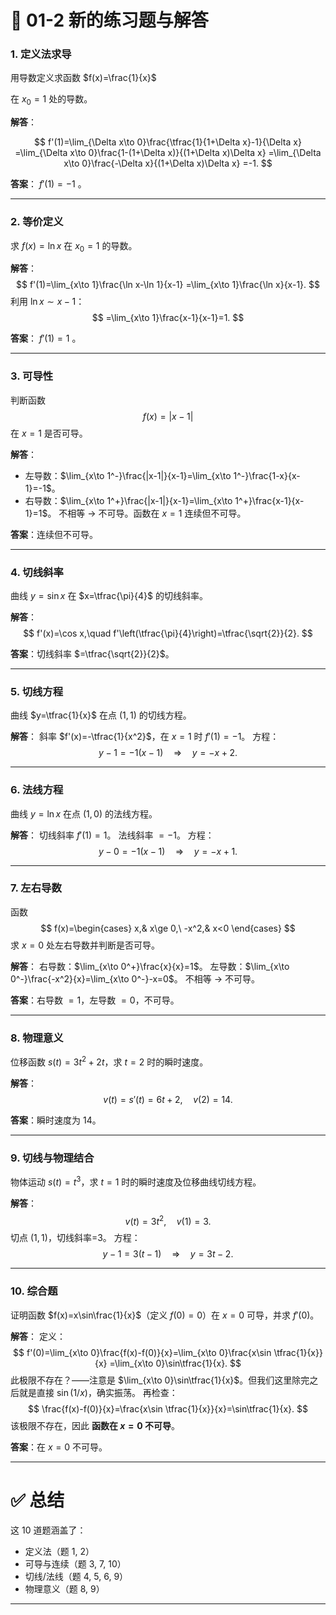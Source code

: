 

# 📘 01-2 新的练习题与解答

### 1. 定义法求导

用导数定义求函数
$f(x)=\frac{1}{x}$

在 $x_0=1$ 处的导数。

**解答**：

$$
f'(1)=\lim_{\Delta x\to 0}\frac{\tfrac{1}{1+\Delta x}-1}{\Delta x}
=\lim_{\Delta x\to 0}\frac{1-(1+\Delta x)}{(1+\Delta x)\Delta x}
=\lim_{\Delta x\to 0}\frac{-\Delta x}{(1+\Delta x)\Delta x}
=-1.
$$

**答案**： $f'(1)=-1$ 。

---

### 2. 等价定义

求 $f(x)=\ln x$ 在 $x_0=1$ 的导数。

**解答**：
$$
f'(1)=\lim_{x\to 1}\frac{\ln x-\ln 1}{x-1}
=\lim_{x\to 1}\frac{\ln x}{x-1}.
$$
利用 $\ln x\sim x-1$：
$$
=\lim_{x\to 1}\frac{x-1}{x-1}=1.
$$

**答案**： $f'(1)=1$ 。

---

### 3. 可导性

判断函数
$$
f(x)=|x-1|
$$
在 $x=1$ 是否可导。

**解答**：

* 左导数：$\lim_{x\to 1^-}\frac{|x-1|}{x-1}=\lim_{x\to 1^-}\frac{1-x}{x-1}=-1$。
* 右导数：$\lim_{x\to 1^+}\frac{|x-1|}{x-1}=\lim_{x\to 1^+}\frac{x-1}{x-1}=1$。
  不相等 → 不可导。函数在 $x=1$ 连续但不可导。

**答案**：连续但不可导。

---

### 4. 切线斜率

曲线 $y=\sin x$ 在 $x=\tfrac{\pi}{4}$ 的切线斜率。

**解答**：
$$
f'(x)=\cos x,\quad f'\left(\tfrac{\pi}{4}\right)=\tfrac{\sqrt{2}}{2}.
$$

**答案**：切线斜率 $=\tfrac{\sqrt{2}}{2}$。

---

### 5. 切线方程

曲线 $y=\tfrac{1}{x}$ 在点 $(1,1)$ 的切线方程。

**解答**：
斜率 $f'(x)=-\tfrac{1}{x^2}$，在 $x=1$ 时 $f'(1)=-1$。
方程：
$$
y-1=-1(x-1)\quad\Rightarrow\quad y=-x+2.
$$

---

### 6. 法线方程

曲线 $y=\ln x$ 在点 $(1,0)$ 的法线方程。

**解答**：
切线斜率 $f'(1)=1$。
法线斜率 $=-1$。
方程：
$$
y-0=-1(x-1)\quad\Rightarrow\quad y=-x+1.
$$

---

### 7. 左右导数

函数
$$
f(x)=\begin{cases}
x,& x\ge 0,\
-x^2,& x<0
\end{cases}
$$
求 $x=0$ 处左右导数并判断是否可导。

**解答**：
右导数：$\lim_{x\to 0^+}\frac{x}{x}=1$。
左导数：$\lim_{x\to 0^-}\frac{-x^2}{x}=\lim_{x\to 0^-}-x=0$。
不相等 → 不可导。

**答案**：右导数 $=1$，左导数 $=0$，不可导。

---

### 8. 物理意义

位移函数 $s(t)=3t^2+2t$，求 $t=2$ 时的瞬时速度。

**解答**：
$$
v(t)=s'(t)=6t+2,\quad v(2)=14.
$$

**答案**：瞬时速度为 14。

---

### 9. 切线与物理结合

物体运动 $s(t)=t^3$，求 $t=1$ 时的瞬时速度及位移曲线切线方程。

**解答**：
$$
v(t)=3t^2,\quad v(1)=3.
$$
切点 $(1,1)$，切线斜率=3。
方程：
$$
y-1=3(t-1)\quad\Rightarrow\quad y=3t-2.
$$

---

### 10. 综合题

证明函数 $f(x)=x\sin\frac{1}{x}$（定义 $f(0)=0$）在 $x=0$ 可导，并求 $f'(0)$。

**解答**：
定义：
$$
f'(0)=\lim_{x\to 0}\frac{f(x)-f(0)}{x}=\lim_{x\to 0}\frac{x\sin \tfrac{1}{x}}{x}
=\lim_{x\to 0}\sin\tfrac{1}{x}.
$$
此极限不存在？——注意是 $\lim_{x\to 0}\sin\tfrac{1}{x}$。但我们这里除完之后就是直接 $\sin(1/x)$，确实振荡。
再检查：
$$
\frac{f(x)-f(0)}{x}=\frac{x\sin \tfrac{1}{x}}{x}=\sin\tfrac{1}{x}.
$$
该极限不存在，因此 **函数在 $x=0$ 不可导**。

**答案**：在 $x=0$ 不可导。

---

# ✅ 总结

这 10 道题涵盖了：

* 定义法（题 1, 2）
* 可导与连续（题 3, 7, 10）
* 切线/法线（题 4, 5, 6, 9）
* 物理意义（题 8, 9）

---


